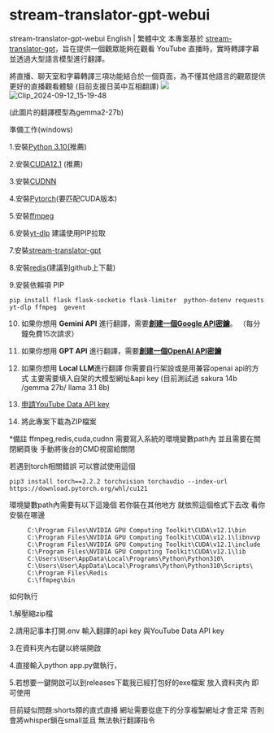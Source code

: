# **stream-translator-gpt-webui**
stream-translator-gpt-webui
English | 繁體中文
本專案基於 [stream-translator-gpt](https://github.com/ionic-bond/stream-translator-gpt)，旨在提供一個觀眾能夠在觀看 YouTube 直播時，實時轉譯字幕並透過大型語言模型進行翻譯。

將直播、聊天室和字幕轉譯三項功能結合於一個頁面，為不懂其他語言的觀眾提供更好的直播觀看體驗 (目前支援日英中互相翻譯)
![](https://cdn.discordapp.com/attachments/1102904709532098610/1268862352925921384/Clip_2024-08-02_17-24-40.png?ex=66adf7a7&is=66aca627&hm=a7b139f731f73aa51307dc2af91bbd1e9a2b6976e5f33be6c0b4203b734d3dff&)
![Clip_2024-09-12_15-19-48](https://github.com/user-attachments/assets/677a5628-9b62-4c23-bbb6-fdf01fa2c9ca)

(此圖片的翻譯模型為gemma2-27b)

準備工作(windows)

1.安裝[Python 3.10(](https://www.python.org/downloads/release/python-3100/)推薦)

2.安裝[CUDA12.1](https://developer.nvidia.com/cuda-12-1-0-download-archive) (推薦)

3.安裝[CUDNN](https://developer.nvidia.com/rdp/cudnn-archive)

4.安裝[Pytorch](https://pytorch.org/get-started/locally/)(要匹配CUDA版本)

5.安裝[ffmpeg](https://ffmpeg.org/download.html)

6.安裝[yt-dlp](https://github.com/yt-dlp/yt-dlp) 建議使用PIP拉取

7.安裝[stream-translator-gpt](https://github.com/ionic-bond/stream-translator-gpt/blob/main/README_CN.md)

8.安裝[redis](https://github.com/tporadowski/redis/releases)(建議到github上下載)

9.安裝依賴項 PIP

    pip install flask flask-socketio flask-limiter  python-dotenv requests yt-dlp ffmpeg  gevent

10.  如果你想用  **Gemini API**  進行翻譯，需要[**創建一個Google API密鑰**](https://aistudio.google.com/app/apikey)。 （每分鐘免費15次請求）

11.  如果你想用    **GPT API**  進行翻譯，需要[**創建一個OpenAI API密鑰**](https://platform.openai.com/api-keys)

12. 如果你想用 **Local LLM**進行翻譯 你需要自行架設或是用兼容openai api的方式 主要需要填入自架的大模型網址&api key (目前測試過 sakura 14b /gemma 27b/ llama 3.1 8b)
  
13. [申請YouTube Data API key](https://gg90052.github.io/blog/yt_api_key/)

14. 將此專案下載為ZIP檔案
 

*備註
ffmpeg,redis,cuda,cudnn 需要寫入系統的環境變數path內
並且需要在關閉網頁後 手動將後台的CMD視窗給關閉

若遇到torch相關錯誤 可以嘗試使用這個 

    pip3 install torch==2.2.2 torchvision torchaudio --index-url https://download.pytorch.org/whl/cu121

環境變數path內需要有以下這幾個 若你裝在其他地方 就依照這個格式下去改 看你安裝在哪邊
```
     C:\Program Files\NVIDIA GPU Computing Toolkit\CUDA\v12.1\bin
     C:\Program Files\NVIDIA GPU Computing Toolkit\CUDA\v12.1\libnvvp
     C:\Program Files\NVIDIA GPU Computing Toolkit\CUDA\v12.1\include
     C:\Program Files\NVIDIA GPU Computing Toolkit\CUDA\v12.1\lib
     C:\Users\User\AppData\Local\Programs\Python\Python310\
     C:\Users\User\AppData\Local\Programs\Python\Python310\Scripts\
     C:\Program Files\Redis
     C:\ffmpeg\bin
```


如何執行 

1.解壓縮zip檔

2.請用記事本打開.env 輸入翻譯的api key 與YouTube Data API key 

3.在資料夾內右鍵以終端開啟

4.直接輸入python app.py做執行，

5.若想要一鍵開啟可以到releases下載我已經打包好的exe檔案 放入資料夾內 即可使用


目前疑似問題:shorts類的直式直播 網址需要從底下的分享複製網址才會正常 否則會將whisper鎖在small並且 無法執行翻譯指令



